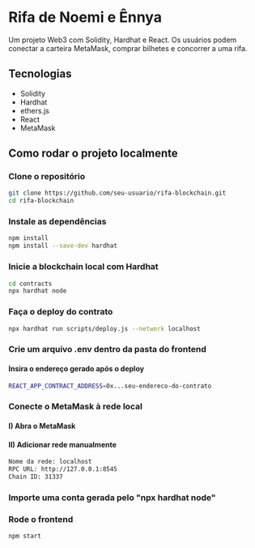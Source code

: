 # Rifa de Noemi e Ênnya

Um projeto Web3 com Solidity, Hardhat e React.
Os usuários podem conectar a carteira MetaMask, comprar bilhetes e concorrer a uma rifa.

## Tecnologias 

- Solidity
- Hardhat
- ethers.js
- React 
- MetaMask

## Como rodar o projeto localmente

### Clone o repositório

```bash
git clone https://github.com/seu-usuario/rifa-blockchain.git
cd rifa-blockchain
```

### Instale as dependências

```bash
npm install
npm install --save-dev hardhat
```

### Inicie a blockchain local com Hardhat

```bash
cd contracts
npx hardhat node
```

### Faça o deploy do contrato

```bash
npx hardhat run scripts/deploy.js --network localhost
```

### Crie um arquivo .env dentro da pasta do frontend
#### Insira o endereço gerado após o deploy

```bash
REACT_APP_CONTRACT_ADDRESS=0x...seu-endereco-do-contrato
```

### Conecte o MetaMask à rede local

#### I) Abra o MetaMask

#### II) Adicionar rede manualmente

```bash
Nome da rede: localhost
RPC URL: http://127.0.0.1:8545
Chain ID: 31337
```

### Importe uma conta gerada pelo "npx hardhat node"

### Rode o frontend

```bash
npm start
```


